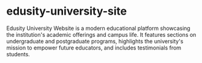 # edusity-university-site
Edusity University Website is a modern educational platform showcasing the institution's academic offerings and campus life. It features sections on undergraduate and postgraduate programs, highlights the university's mission to empower future educators, and includes testimonials from students. 
